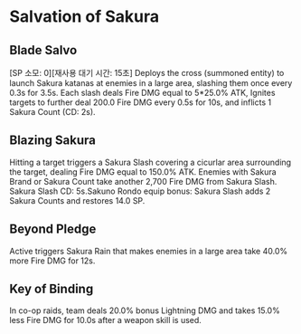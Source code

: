 # Salvation of Sakura

## Blade Salvo

[SP 소모: 0][재사용 대기 시간: 15초] Deploys the cross (summoned entity) to launch Sakura katanas at enemies in a large area, slashing them once every 0.3s for 3.5s. Each slash deals Fire DMG equal to 5\*25.0% ATK, Ignites targets to further deal 200.0 Fire DMG every 0.5s for 10s, and inflicts 1 Sakura Count (CD: 2s).

## Blazing Sakura

Hitting a target triggers a Sakura Slash covering a cicurlar area surrounding the target, dealing Fire DMG equal to 150.0% ATK.
Enemies with Sakura Brand or Sakura Count take another 2,700 Fire DMG from Sakura Slash. Sakura Slash CD: 5s.Sakuno Rondo equip bonus: Sakura Slash adds 2 Sakura Counts and restores 14.0 SP.

## Beyond Pledge

Active triggers Sakura Rain that makes enemies in a large area take 40.0% more Fire DMG for 12s.

## Key of Binding

In co-op raids, team deals 20.0% bonus Lightning DMG and takes 15.0% less Fire DMG for 10.0s after a weapon skill is used.
